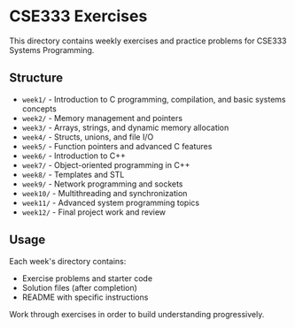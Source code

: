 # CSE333 Exercises

This directory contains weekly exercises and practice problems for CSE333 Systems Programming.

## Structure

- `week1/` - Introduction to C programming, compilation, and basic systems concepts
- `week2/` - Memory management and pointers
- `week3/` - Arrays, strings, and dynamic memory allocation
- `week4/` - Structs, unions, and file I/O
- `week5/` - Function pointers and advanced C features
- `week6/` - Introduction to C++
- `week7/` - Object-oriented programming in C++
- `week8/` - Templates and STL
- `week9/` - Network programming and sockets
- `week10/` - Multithreading and synchronization
- `week11/` - Advanced system programming topics
- `week12/` - Final project work and review

## Usage

Each week's directory contains:
- Exercise problems and starter code
- Solution files (after completion)
- README with specific instructions

Work through exercises in order to build understanding progressively.